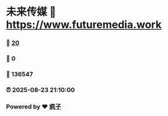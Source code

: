 # 未来传媒 :link: https://www.futuremedia.work 
### :page_facing_up: [20](https://www.futuremedia.work/tag.html) 
### :speech_balloon: 0 
### :hibiscus: 136547 
### :alarm_clock: 2025-08-23 21:10:00 
### Powered by :heart: [疯子](https://github.com/granthuang999/Gmeek)

